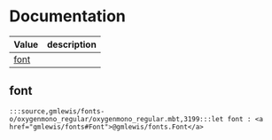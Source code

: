 # Documentation
|Value|description|
|---|---|
|[font](#font)||

## font

```moonbit
:::source,gmlewis/fonts-o/oxygenmono_regular/oxygenmono_regular.mbt,3199:::let font : <a href="gmlewis/fonts#Font">@gmlewis/fonts.Font</a>
```

